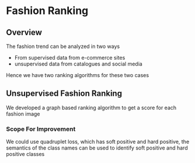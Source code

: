 # Fashion Ranking 


## Overview

The fashion trend can be analyzed in two ways
- From supervised data from e-commerce sites
- unsupervised data from catalogues and social media

Hence we have two ranking algorithms for these two cases

##  Unsupervised Fashion Ranking

We developed a graph based ranking algorithm to get a score for each fashion image

### Scope For Improvement

We could use quadruplet loss, which has soft positive and hard positive, the semantics of the class names can be used to identify soft positive and hard positive classes